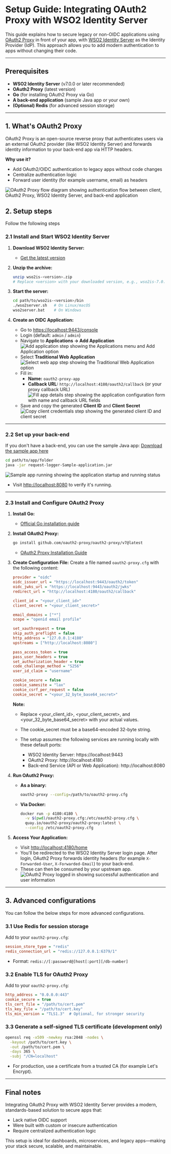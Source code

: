 # Setup Guide: Integrating OAuth2 Proxy with WSO2 Identity Server

This guide explains how to secure legacy or non-OIDC applications using [OAuth2 Proxy](https://oauth2-proxy.github.io/oauth2-proxy/) in front of your app, with [WSO2 Identity Server](https://wso2.com/identity-and-access-management/) as the Identity Provider (IdP). This approach allows you to add modern authentication to apps without changing their code.

---

## Prerequisites

- **WSO2 Identity Server** (v7.0.0 or later recommended)
- **OAuth2 Proxy** (latest version)
- **Go** (for installing OAuth2 Proxy via Go)
- **A back-end application** (sample Java app or your own)
- **(Optional) Redis** (for advanced session storage)

---

## 1. What's OAuth2 Proxy

OAuth2 Proxy is an open-source reverse proxy that authenticates users via an external OAuth2 provider (like WSO2 Identity Server) and forwards identity information to your back-end app via HTTP headers.

**Why use it?**

- Add OAuth2/OIDC authentication to legacy apps without code changes
- Centralize authentication logic
- Forward user identity (for example username, email) as headers

![OAuth2 Proxy flow diagram showing authentication flow between client, OAuth2 Proxy, WSO2 Identity Server, and back-end application]({{base_path}}/assets/img/tutorials/protect-apps-with-identity-gateway/oauth2proxy-architecture.png)

## 2. Setup steps

Follow the following steps

### 2.1 Install and Start WSO2 Identity Server

1. **Download WSO2 Identity Server:**
   - [Get the latest version](https://is.docs.wso2.com/en/7.0.0/get-started/quick-set-up/)
2. **Unzip the archive:**

   ```sh
   unzip wso2is-<version>.zip
   # Replace <version> with your downloaded version, e.g., wso2is-7.0.0
   ```

3. **Start the server:**

   ```sh
   cd path/to/wso2is-<version>/bin
   ./wso2server.sh   # On Linux/macOS
   wso2server.bat    # On Windows
   ```

4. **Create an OIDC Application:**
   - Go to [https://localhost:9443/console](https://localhost:9443/console)
   - Login (default: `admin` / `admin`)
   - Navigate to **Applications → Add Application**
   ![Add application step showing the Applications menu and Add Application option]({{base_path}}/assets/img/tutorials/protect-apps-with-identity-gateway/add-application-step.png)
   - Select **Traditional Web Application**
     ![Select web app step showing the Traditional Web Application option]({{base_path}}/assets/img/tutorials/protect-apps-with-identity-gateway/select-web-app-step.png)
   - Fill in:
     - **Name:** `oauth2-proxy-app`
     - **Callback URL:** `http://localhost:4180/oauth2/callback` (or your proxy callback URL)
       ![Fill app details step showing the application configuration form with name and callback URL fields]({{base_path}}/assets/img/tutorials/protect-apps-with-identity-gateway/fill-app-details-step.png)
   - Save and copy the generated **Client ID** and **Client Secret**
     ![Copy client credentials step showing the generated client ID and client secret]({{base_path}}/assets/img/tutorials/protect-apps-with-identity-gateway/copy-client-credentials-step.png)

---

### 2.2 Set up your back-end

If you don't have a back-end, you can use the sample Java app:
[Download the sample app here](https://drive.google.com/file/d/1yVerVPLj2cf7jMmHiTIszkEfLVDcdFhJ/view?usp=sharing)

```sh
cd path/to/app/folder
java -jar request-logger-Sample-application.jar
```

![Sample app running showing the application startup and running status]({{base_path}}/assets/img/tutorials/protect-apps-with-identity-gateway/sample-app-running.png)

- Visit [http://localhost:8080](http://localhost:8080) to verify it's running.

---

### 2.3 Install and Configure OAuth2 Proxy

1. **Install Go:**
   - [Official Go installation guide](https://go.dev/doc/install)
2. **Install OAuth2 Proxy:**

   ```sh
   go install github.com/oauth2-proxy/oauth2-proxy/v7@latest
   ```

   - [OAuth2 Proxy Installation Guide](https://oauth2-proxy.github.io/oauth2-proxy/docs/configuration/overview/)
3. **Create Configuration File:**
   Create a file named `oauth2-proxy.cfg` with the following content:

   ```ini
   provider = "oidc"
   oidc_issuer_url = "https://localhost:9443/oauth2/token"
   oidc_jwks_url = "https://localhost:9443/oauth2/jwks"
   redirect_url = "http://localhost:4180/oauth2/callback"

   client_id = "<your_client_id>"
   client_secret = "<your_client_secret>"

   email_domains = ["*"]
   scope = "openid email profile"

   set_xauthrequest = true
   skip_auth_preflight = false
   http_address = "127.0.0.1:4180"
   upstreams = ["http://localhost:8080"]

   pass_access_token = true
   pass_user_headers = true
   set_authorization_header = true
   code_challenge_method = "S256"
   user_id_claim = "username"

   cookie_secure = false
   cookie_samesite = "lax"
   cookie_csrf_per_request = false
   cookie_secret = "<your_32_byte_base64_secret>"
   ```

   **Note:**
   - Replace <your_client_id>, <your_client_secret>, and <your_32_byte_base64_secret> with your actual values.

   - The cookie_secret must be a base64-encoded 32-byte string.

   - The setup assumes the following services are running locally with these default ports:

      - WSO2 Identity Server: https://localhost:9443
      - OAuth2 Proxy: http://localhost:4180
      - Back-end Service (API or Web Application): http://localhost:8080

4. **Run OAuth2 Proxy:**
   - **As a binary:**

     ```sh
     oauth2-proxy --config=/path/to/oauth2-proxy.cfg
     ```

   - **Via Docker:**

     ```sh
     docker run -p 4180:4180 \
       -v $(pwd)/oauth2-proxy.cfg:/etc/oauth2-proxy.cfg \
       quay.io/oauth2-proxy/oauth2-proxy:latest \
       --config /etc/oauth2-proxy.cfg
     ```

5. **Access Your Application:**
   - Visit [http://localhost:4180/home](http://localhost:4180/home)
   - You'll be redirected to the WSO2 Identity Server login page. After login, OAuth2 Proxy forwards identity headers (for example `X-Forwarded-User`, `X-Forwarded-Email`) to your back-end.
   - These can then be consumed by your upstream app.
   ![OAuth2 Proxy logged in showing successful authentication and user information]({{base_path}}/assets/img/tutorials/protect-apps-with-identity-gateway/oauth2proxy-logged-in.png)

---

## 3. Advanced configurations

You can follow the below steps for more advanced configurations.

### 3.1 Use Redis for session storage

Add to your `oauth2-proxy.cfg`:

```ini
session_store_type = "redis"
redis_connection_url = "redis://127.0.0.1:6379/1"
```

- Format: `redis://[:password@]host[:port][/db-number]`

### 3.2 Enable TLS for OAuth2 Proxy

Add to your `oauth2-proxy.cfg`:

```ini
http_address = "0.0.0.0:443"
cookie_secure = true
tls_cert_file = "/path/to/cert.pem"
tls_key_file = "/path/to/cert.key"
tls_min_version = "TLS1.3"  # Optional, for stronger security
```

### 3.3 Generate a self-signed TLS certificate (development only)

```sh
openssl req -x509 -newkey rsa:2048 -nodes \
  -keyout /path/to/cert.key \
  -out /path/to/cert.pem \
  -days 365 \
  -subj "/CN=localhost"
```

- For production, use a certificate from a trusted CA (for example Let's Encrypt).

---

## Final notes

Integrating OAuth2 Proxy with WSO2 Identity Server provides a modern, standards-based solution to secure apps that:

- Lack native OIDC support
- Were built with custom or insecure authentication
- Require centralized authentication logic

This setup is ideal for dashboards, microservices, and legacy apps—making your stack secure, scalable, and maintainable.
